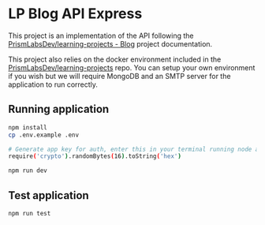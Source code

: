 # LP Blog API Express

This project is an implementation of the API following the [PrismLabsDev/learning-projects - Blog](https://github.com/PrismLabsDev/learning-projects) project documentation. 

This project also relies on the docker environment included in the [PrismLabsDev/learning-projects](https://github.com/PrismLabsDev/learning-projects) repo. You can setup your own environment if you wish but we will require MongoDB and an SMTP server for the application to run correctly.

## Running application

``` bash
npm install
cp .env.example .env

# Generate app key for auth, enter this in your terminal running node and add to env AUTH_TOKEN
require('crypto').randomBytes(16).toString('hex')

npm run dev
```

## Test application

``` bash
npm run test
```
